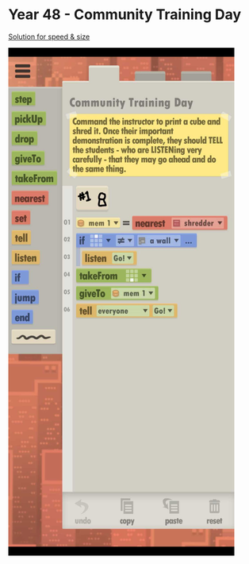 # Year 48 - Community Training Day

[Solution for speed & size](solution.txt)

![Solution for speed & size](solution.JPEG "Year 48")